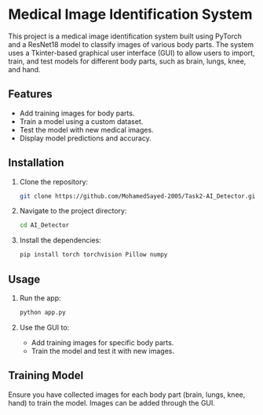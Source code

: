 # Medical Image Identification System

This project is a medical image identification system built using PyTorch and a ResNet18 model to classify images of various body parts. The system uses a Tkinter-based graphical user interface (GUI) to allow users to import, train, and test models for different body parts, such as brain, lungs, knee, and hand.

## Features
- Add training images for body parts.
- Train a model using a custom dataset.
- Test the model with new medical images.
- Display model predictions and accuracy.

## Installation

1. Clone the repository:
    ```bash
    git clone https://github.com/MohamedSayed-2005/Task2-AI_Detector.git
    ```
    
2. Navigate to the project directory:
    ```bash
    cd AI_Detector
    ```

3. Install the dependencies:
    ```bash
    pip install torch torchvision Pillow numpy
    ```

## Usage

1. Run the app:
    ```bash
    python app.py
    ```

2. Use the GUI to:
   - Add training images for specific body parts.
   - Train the model and test it with new images.

## Training Model

Ensure you have collected images for each body part (brain, lungs, knee, hand) to train the model. Images can be added through the GUI.

